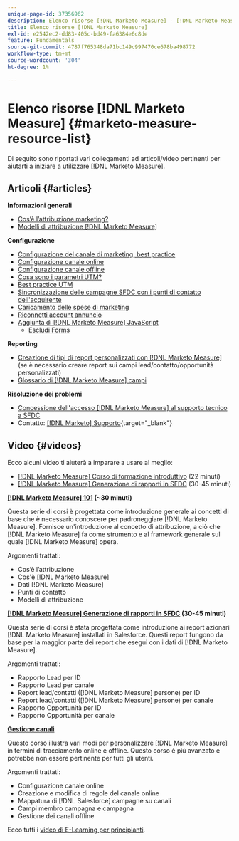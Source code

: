 ```yaml
---
unique-page-id: 37356962
description: Elenco risorse [!DNL Marketo Measure] - [!DNL Marketo Measure]
title: Elenco risorse [!DNL Marketo Measure]
exl-id: e2542ec2-dd83-405c-bd49-fa6384e6c8de
feature: Fundamentals
source-git-commit: 4787f765348da71bc149c997470ce678ba498772
workflow-type: tm+mt
source-wordcount: '304'
ht-degree: 1%

---
```


# Elenco risorse [!DNL Marketo Measure] {#marketo-measure-resource-list}

Di seguito sono riportati vari collegamenti ad articoli/video pertinenti per aiutarti a iniziare a utilizzare [!DNL Marketo Measure].

## Articoli {#articles}

**Informazioni generali**

* [Cos’è l’attribuzione marketing?](/help/introduction-to-marketo-measure/overview-resources/marketing-attribution.md)
* [Modelli di attribuzione [!DNL Marketo Measure]](/help/introduction-to-marketo-measure/overview-resources/marketo-measure-attribution-models.md)

**Configurazione**

* [Configurazione del canale di marketing, best practice](/help/channel-tracking-and-setup/online-channels/marketing-channels-and-subchannels.md)
* [Configurazione canale online](/help/channel-tracking-and-setup/online-channels/online-custom-channel-setup.md)
* [Configurazione canale offline](/help/channel-tracking-and-setup/offline-channels/offline-custom-channel-setup.md)
* [Cosa sono i parametri UTM?](/help/channel-tracking-and-setup/online-channels/utm-parameters.md)
* [Best practice UTM](/help/channel-tracking-and-setup/online-channels/best-practices-for-setting-up-utm-parameters.md)
* [Sincronizzazione delle campagne SFDC con i punti di contatto dell&#39;acquirente](/help/channel-tracking-and-setup/offline-channels/legacy-processes/campaigns-and-campaign-members.md)
* [Caricamento delle spese di marketing](/help/marketing-spend/spend-management/marketing-channel-costs.md#uploading-marketing-costs)
* [Riconnetti account annuncio](/help/api-connections/utilizing-marketo-measures-api-connections/reauthorizing-connected-accounts.md)
* [Aggiunta di  [!DNL Marketo Measure] JavaScript](/help/marketo-measure-tracking/setting-up-tracking/adding-marketo-measure-script.md)
   * [Escludi Forms](/help/marketo-measure-tracking/setting-up-tracking/excluding-marketo-measure-from-specific-forms.md)

**Reporting**

* [Creazione di tipi di report personalizzati con [!DNL Marketo Measure]](/help/marketo-measure-salesforce-reporting/new-report-types/creating-custom-marketo-measure-report-types.md) (se è necessario creare report sui campi lead/contatto/opportunità personalizzati)
* [Glossario di  [!DNL Marketo Measure]  campi](/help/introduction-to-marketo-measure/overview-resources/glossary-of-marketo-measure-fields.md)

**Risoluzione dei problemi**

* [Concessione dell&#39;accesso  [!DNL Marketo Measure] al supporto tecnico a SFDC](/help/miscellaneous/other-related-resources/granting-salesforce-access-to-marketo-measure-support.md)
* Contatto: [[!DNL Marketo] Supporto](https://nation.marketo.com/t5/support/ct-p/Support){target="_blank"}

## Video {#videos}

Ecco alcuni video    ti aiuterà a imparare a usare al meglio:

* [[!DNL Marketo Measure] Corso di formazione introduttivo](https://share.vidyard.com/watch/Pb4DuWJwtFgw3jUBDGneb4?) (22 minuti)
* [[!DNL Marketo Measure] Generazione di rapporti in SFDC](https://experienceleague.adobe.com/docs/marketo-learn/tutorials/overview.html?lang=it) (30-45 minuti)

**[[!DNL Marketo Measure] 101](https://experienceleague.adobe.com/docs/marketo-learn/tutorials/overview.html?lang=it) (~30 minuti)**

Questa serie di corsi è progettata come introduzione generale ai concetti di base che è necessario conoscere per padroneggiare [!DNL Marketo Measure]. Fornisce un&#39;introduzione al concetto di attribuzione, a ciò che [!DNL Marketo Measure] fa come strumento e al framework generale sul quale [!DNL Marketo Measure] opera.

Argomenti trattati:

* Cos’è l’attribuzione
* Cos&#39;è [!DNL Marketo Measure]
* Dati [!DNL Marketo Measure]
* Punti di contatto
* Modelli di attribuzione

**[[!DNL Marketo Measure] Generazione di rapporti in SFDC](https://experienceleague.adobe.com/docs/marketo-learn/tutorials/overview.html?lang=it) (30-45 minuti)**

Questa serie di corsi è stata progettata come introduzione ai report azionari [!DNL Marketo Measure] installati in Salesforce. Questi report fungono da base per la maggior parte dei report che esegui con i dati di [!DNL Marketo Measure].

Argomenti trattati:

* Rapporto Lead per ID
* Rapporto Lead per canale
* Report lead/contatti ([!DNL Marketo Measure] persone) per ID
* Report lead/contatti ([!DNL Marketo Measure] persone) per canale
* Rapporto Opportunità per ID
* Rapporto Opportunità per canale

**[Gestione canali](https://experienceleague.adobe.com/docs/marketo-learn/tutorials/overview.html?lang=it)**

Questo corso illustra vari modi per personalizzare [!DNL Marketo Measure] in termini di tracciamento online e offline. Questo corso è più avanzato e potrebbe non essere pertinente per tutti gli utenti.

Argomenti trattati:

* Configurazione canale online
* Creazione e modifica di regole del canale online
* Mappatura di [!DNL Salesforce] campagne su canali
* Campi membro campagna e campagna
* Gestione dei canali offline

Ecco tutti i [video di E-Learning per principianti](https://experienceleague.adobe.com/docs/marketo-learn/tutorials/overview.html?lang=it).
